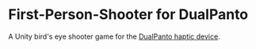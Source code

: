 # First-Person-Shooter for DualPanto

A Unity bird's eye shooter game for the [DualPanto haptic device](https://hpi.de/baudisch/projects/dualpanto.html).
